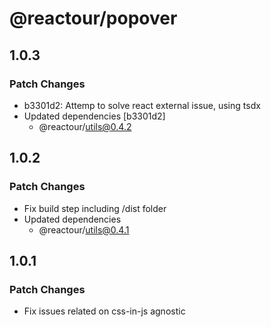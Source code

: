 # @reactour/popover

## 1.0.3

### Patch Changes

- b3301d2: Attemp to solve react external issue, using tsdx
- Updated dependencies [b3301d2]
  - @reactour/utils@0.4.2

## 1.0.2

### Patch Changes

- Fix build step including /dist folder
- Updated dependencies
  - @reactour/utils@0.4.1

## 1.0.1

### Patch Changes

- Fix issues related on css-in-js agnostic
